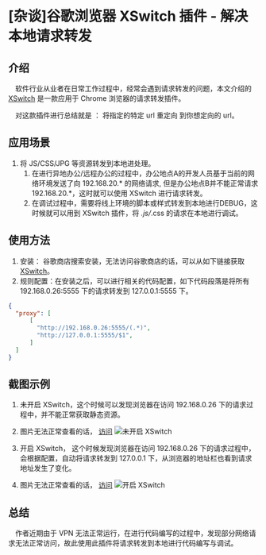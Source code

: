 # [杂谈]谷歌浏览器 XSwitch 插件 - 解决本地请求转发

## 介绍

&ensp;&ensp;软件行业从业者在日常工作过程中，经常会遇到请求转发的问题，本文介绍的 [XSwitch](https://github.com/yize/xswitch/releases) 是一款应用于 Chrome 浏览器的请求转发插件。

&ensp;&ensp;对这款插件进行总结就是 ： 将指定的特定 url 重定向 到你想定向的 url。

## 应用场景

1. 将 JS/CSS/JPG 等资源转发到本地进处理。
   1. 在进行异地办公/远程办公的过程中，办公地点A的开发人员基于当前的网络环境发送了向 192.168.20.* 的网络请求, 但是办公地点B并不能正常请求 192.168.20.*，这时就可以使用 XSwitch 进行请求转发。
   2. 在调试过程中，需要将线上环境的脚本或样式转发到本地进行DEBUG，这时候就可以用到 XSwitch 插件，将 *.js/*.css 的请求在本地进行调试。

## 使用方法

1. 安装： 谷歌商店搜索安装，无法访问谷歌商店的话，可以从如下链接获取 [XSwitch](https://github.com/yize/xswitch/releases)。
2. 规则配置：在安装之后，可以进行相关的代码配置，如下代码段落是将所有 192.168.0.26:5555 下的请求转发到 127.0.0.1:5555 下。

```json
{
  "proxy": [
      [
        "http://192.168.0.26:5555/(.*)",
        "http://127.0.0.1:5555/$1",
      ]
  ]
}
```

## 截图示例 

1. 未开启 XSwitch，这个时候可以发现浏览器在访问 192.168.0.26 下的请求过程中，并不能正常获取静态资源。
2. 图片无法正常查看的话， [访问](https://gitee.com/alexgaoyh/pap-docs/blob/master/md/other/img/un-open-XSwitch.png)
   ![未开启 XSwitch](https://s2.loli.net/2023/04/20/76yPSDzmxqCnLQB.png)

2. 开启 XSwitch， 这个时候发现浏览器在访问 192.168.0.26 下的请求过程中，会根据配置，自动将请求转发到 127.0.0.1 下，从浏览器的地址栏也看到请求地址发生了变化。
2. 图片无法正常查看的话， [访问](https://gitee.com/alexgaoyh/pap-docs/blob/master/md/other/img/open-XSwitch.png)
   ![开启 XSwitch](https://s2.loli.net/2023/04/20/o36TW1fhdkRcFvi.png)

## 总结

&ensp;&ensp;作者近期由于 VPN 无法正常运行，在进行代码编写的过程中，发现部分网络请求无法正常访问，故此使用此插件将请求转发到本地进行代码编写与调试。
